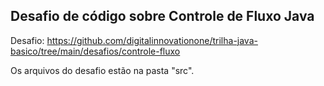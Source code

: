 ## Desafio de código sobre Controle de Fluxo Java

Desafio: https://github.com/digitalinnovationone/trilha-java-basico/tree/main/desafios/controle-fluxo

Os arquivos do desafio estão na pasta "src".
